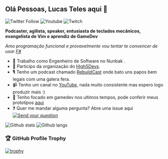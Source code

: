 ## Olá Pessoas, Lucas Teles aqui 👋
![Twitter Follow](https://img.shields.io/twitter/follow/lucasteles42?style=flat-square&color=blueviolet)
![Youtube](https://img.shields.io/youtube/channel/subscribers/UCnI7fLVMhv28rjcUH-fON0w?color=blueviolet&style=flat-square)
![Twitch](https://img.shields.io/twitch/status/LucasTeles42?style=flat-square&color=blueviolet)

**Podcaster, agilista, speaker, entusiasta de teclados mecânicos, evangelista de Vim e aprendiz de GameDev**  

_Amo programação funcional e provavelmente vou tentar te convencer de usar [F#](https://fsharp.org/)_

* 💜  Trabalho como Engenheiro de Software no Nunbak .
* 🙏  Participo da organização do [High5Devs](http://high5devs.com/).
* 🎙  Tenho um podcast chamado [RebuildCast](https://lucasteles.dev/tag/podcast/) onde bato uns papos bem legais com uma galera fera.
* 📹  Tenho um canal no [YouTube](https://www.youtube.com/user/Lucas1teles/featured), nada muito consistente mas espero logo produzir mais :)
* 👾  Tenho focado em gamedev nos ultimos tempos, pode conferir meus prototipos [aqui](https://lucasteles.itch.io/)
* ❓ Quer me mandar alguma pergunta? Abre uma issue aqui [![Send your question](https://badgen.net/github/open-issues/lucasteles/lucasteles)](https://github.com/lucasteles/lucasteles/issues)


![Github stats](https://github-readme-stats.vercel.app/api?username=lucasteles&theme=synthwave&count_private=true&show_icons=true)
![Github langs](https://github-readme-stats.vercel.app/api/top-langs/?username=lucasteles&theme=synthwave&layout=compact)


### 🏆 GitHub Profile Trophy

[![trophy](https://github-profile-trophy.vercel.app/?username=lucasteles&no-frame=true&theme=synthwave&rank=SECRET,SSS,SS,S,AAA,AA,A)](https://github.com/ryo-ma/github-profile-trophy)
